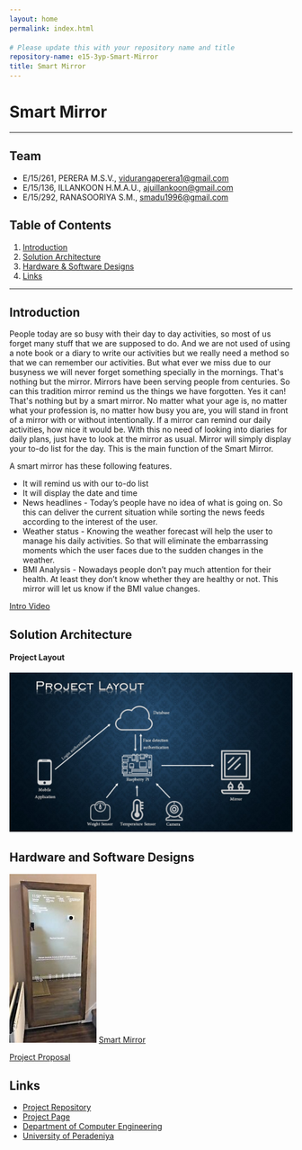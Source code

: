 ```yaml
---
layout: home
permalink: index.html

# Please update this with your repository name and title
repository-name: e15-3yp-Smart-Mirror
title: Smart Mirror
---
```


[comment]: # "This is the standard layout for the project, but you can clean this and use your own template"

# Smart Mirror

---

## Team
-  E/15/261, PERERA M.S.V., [vidurangaperera1@gmail.com](mailto:vidurangaperera1@gmail.com)
-  E/15/136, ILLANKOON H.M.A.U., [ajuillankoon@gmail.com](mailto:ajuillankoon@gmail.com)
-  E/15/292, RANASOORIYA S.M., [smadu1996@gmail.com](mailto:smadu1996@gmail.com)

## Table of Contents
1. [Introduction](#introduction)
2. [Solution Architecture](#solution-architecture )
3. [Hardware & Software Designs](#hardware-and-software-designs)
4. [Links](#links)

---

## Introduction

People today are so busy with their day to day activities, so most of us forget many stuff that we are supposed to do. And we are not used of using a note book or a diary to write our activities but we really need a method so that we can remember our activities. But what ever we miss due to our busyness we will never forget something specially in the mornings. That's nothing but the mirror. Mirrors have been serving people from centuries. So can this tradition mirror remind us the things we have forgotten. Yes it can! That's nothing but by a smart mirror. No matter what your age is, no matter what your profession is, no matter how busy you are, you will stand in front of a mirror with or without intentionally. If a mirror can remind our daily activities, how nice it would be. With this no need of looking into diaries for daily plans, just have to look at the mirror as usual. Mirror will simply display your to-do list for the day. This is the main function of the Smart Mirror.  

A smart mirror has these following features.

- It will remind us with our to-do list
- It will display the date and time
- News headlines - Today’s people have no idea of what is going on. So this can deliver the current situation while sorting the news feeds according to the interest of the user. 
- Weather status - Knowing the weather forecast will help the user to manage his daily activities. So that will eliminate the embarrassing moments which the user faces due to     the sudden changes in the weather.
- BMI Analysis - Nowadays people don’t pay much attention for their health. At least they don’t know whether they are healthy or not. This mirror will let us know if the BMI value changes.  

[Intro Video](https://youtu.be/Y4YTkWsgTG0)


## Solution Architecture

#### Project Layout  
![ImageLayout](docs/data/images/proposal_presentation.jpg)

## Hardware and Software Designs

![Image](docs/data/images/s_l300.jpg)
[Smart Mirror](https://youtu.be/MKPVTnBJEkE)  

[Project Proposal](docs/data/pdfs/proposal_presentation.pdf)


## Links

- <a href = "https://github.com/cepdnaclk/e15-3yp-Smart-Mirror" target = "_blank"> Project Repository </a>
- <a href = "https://cepdnaclk.github.io/e15-3yp-Smart-Mirror/" target = "_blank">Project Page</a>
- <a href = "http://www.ce.pdn.ac.lk/" target = "_blank">Department of Computer Engineering</a>
- <a href = "https://eng.pdn.ac.lk/" target = "_blank">University of Peradeniya</a>


[//]: # (Please refer this to learn more about Markdown syntax)
[//]: # (https://github.com/adam-p/markdown-here/wiki/Markdown-Cheatsheet)
